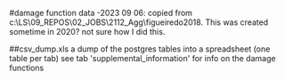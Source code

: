 #damage function data
 -2023 09 06: copied from c:\LS\09_REPOS\02_JOBS\2112_Agg\figueiredo2018\. This was created sometime in 2020? not sure how I did this.
 
 ##csv_dump.xls
 a dump of the postgres tables into a spreadsheet (one table per tab)
 see tab 'supplemental_information' for info on the damage functions